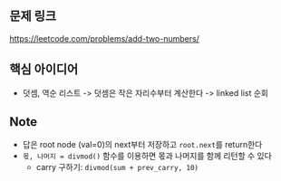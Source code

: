 ## 문제 링크
https://leetcode.com/problems/add-two-numbers/

## 핵심 아이디어
- 덧셈, 역순 리스트 -> 덧셈은 작은 자리수부터 계산한다 -> linked list 순회

## Note
- 답은 root node (val=0)의 next부터 저장하고 `root.next`를 return한다
- `몫, 나머지 = divmod()` 함수를 이용하면 몫과 나머지를 함께 리턴할 수 있다
  - carry 구하기: `divmod(sum + prev_carry, 10)`